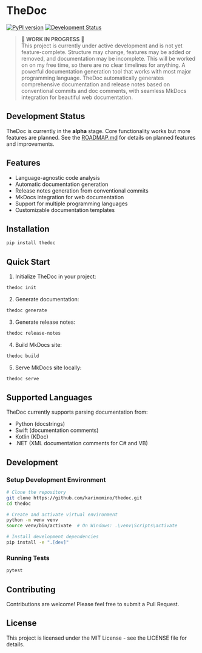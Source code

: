 # TheDoc

[![PyPI version](https://badge.fury.io/py/thedoc.svg)](https://badge.fury.io/py/thedoc)
[![Development Status](https://img.shields.io/badge/status-alpha-yellow)](https://github.com/karimomino/thedoc)

> **🚧 WORK IN PROGRESS 🚧**  
> This project is currently under active development and is not yet feature-complete. Structure may change, features may be added or removed, and documentation may be incomplete. This will be worked on on my free time, so there are no clear timelines for anything.
A powerful documentation generation tool that works with most major programming language. TheDoc automatically generates comprehensive documentation and release notes based on conventional commits and doc comments, with seamless MkDocs integration for beautiful web documentation.

## Development Status

TheDoc is currently in the **alpha** stage. Core functionality works but more features are planned. See the [ROADMAP.md](ROADMAP.md) for details on planned features and improvements.

## Features

- Language-agnostic code analysis
- Automatic documentation generation
- Release notes generation from conventional commits
- MkDocs integration for web documentation
- Support for multiple programming languages
- Customizable documentation templates

## Installation

```bash
pip install thedoc
```

## Quick Start

1. Initialize TheDoc in your project:
```bash
thedoc init
```

2. Generate documentation:
```bash
thedoc generate
```

3. Generate release notes:
```bash
thedoc release-notes
```

4. Build MkDocs site:
```bash
thedoc build
```

5. Serve MkDocs site locally:
```bash
thedoc serve
```

## Supported Languages

TheDoc currently supports parsing documentation from:
- Python (docstrings)
- Swift (documentation comments)
- Kotlin (KDoc)
- .NET (XML documentation comments for C# and VB)

## Development

### Setup Development Environment

```bash
# Clone the repository
git clone https://github.com/karimomino/thedoc.git
cd thedoc

# Create and activate virtual environment
python -m venv venv
source venv/bin/activate  # On Windows: .\venv\Scripts\activate

# Install development dependencies
pip install -e ".[dev]"
```

### Running Tests

```bash
pytest
```

## Contributing

Contributions are welcome! Please feel free to submit a Pull Request.

## License

This project is licensed under the MIT License - see the LICENSE file for details. 
